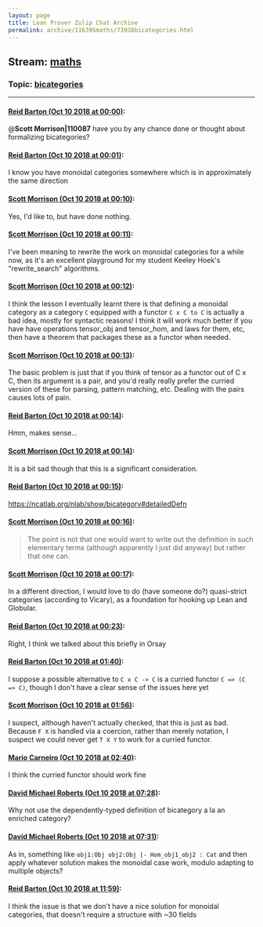 ```yaml
---
layout: page
title: Lean Prover Zulip Chat Archive 
permalink: archive/116395maths/73938bicategories.html
---
```


## Stream: [maths](index.html)
### Topic: [bicategories](73938bicategories.html)

---

#### [Reid Barton (Oct 10 2018 at 00:00)](https://leanprover.zulipchat.com/#narrow/stream/116395-maths/topic/bicategories/near/135502092):
@**Scott Morrison|110087** have you by any chance done or thought about formalizing bicategories?

#### [Reid Barton (Oct 10 2018 at 00:01)](https://leanprover.zulipchat.com/#narrow/stream/116395-maths/topic/bicategories/near/135502151):
I know you have monoidal categories somewhere which is in approximately the same direction

#### [Scott Morrison (Oct 10 2018 at 00:10)](https://leanprover.zulipchat.com/#narrow/stream/116395-maths/topic/bicategories/near/135502652):
Yes, I'd like to, but have done nothing.

#### [Scott Morrison (Oct 10 2018 at 00:11)](https://leanprover.zulipchat.com/#narrow/stream/116395-maths/topic/bicategories/near/135502667):
I've been meaning to rewrite the work on monoidal categories for a while now, as it's an excellent playground for my student Keeley Hoek's "rewrite_search" algorithms.

#### [Scott Morrison (Oct 10 2018 at 00:12)](https://leanprover.zulipchat.com/#narrow/stream/116395-maths/topic/bicategories/near/135502740):
I think the lesson I eventually learnt there is that defining a monoidal category as a category `C` equipped with a functor `C x C to C` is actually a bad idea, mostly for syntactic reasons! I think it will work much better if you have have operations tensor_obj and tensor_hom, and laws for them, etc, then have a theorem that packages these as a functor when needed.

#### [Scott Morrison (Oct 10 2018 at 00:13)](https://leanprover.zulipchat.com/#narrow/stream/116395-maths/topic/bicategories/near/135502772):
The basic problem is just that if you think of tensor as a functor out of C x C, then its argument is a pair, and you'd really really prefer the curried version of these for parsing, pattern matching, etc. Dealing with the pairs causes lots of pain.

#### [Reid Barton (Oct 10 2018 at 00:14)](https://leanprover.zulipchat.com/#narrow/stream/116395-maths/topic/bicategories/near/135502818):
Hmm, makes sense...

#### [Scott Morrison (Oct 10 2018 at 00:14)](https://leanprover.zulipchat.com/#narrow/stream/116395-maths/topic/bicategories/near/135502824):
It is a bit sad though that this is a significant consideration.

#### [Reid Barton (Oct 10 2018 at 00:15)](https://leanprover.zulipchat.com/#narrow/stream/116395-maths/topic/bicategories/near/135502843):
https://ncatlab.org/nlab/show/bicategory#detailedDefn

#### [Scott Morrison (Oct 10 2018 at 00:16)](https://leanprover.zulipchat.com/#narrow/stream/116395-maths/topic/bicategories/near/135502904):
> The point is not that one would want to write out the definition in such elementary terms (although apparently I just did anyway) but rather that one can.

#### [Scott Morrison (Oct 10 2018 at 00:17)](https://leanprover.zulipchat.com/#narrow/stream/116395-maths/topic/bicategories/near/135502923):
In a different direction, I would love to do (have someone do?) quasi-strict categories (according to Vicary), as a foundation for hooking up Lean and Globular.

#### [Reid Barton (Oct 10 2018 at 00:23)](https://leanprover.zulipchat.com/#narrow/stream/116395-maths/topic/bicategories/near/135503213):
Right, I think we talked about this briefly in Orsay

#### [Reid Barton (Oct 10 2018 at 01:40)](https://leanprover.zulipchat.com/#narrow/stream/116395-maths/topic/bicategories/near/135507318):
I suppose a possible alternative to `C x C -> C` is a curried functor `C => (C => C)`, though I don't have a clear sense of the issues here yet

#### [Scott Morrison (Oct 10 2018 at 01:56)](https://leanprover.zulipchat.com/#narrow/stream/116395-maths/topic/bicategories/near/135508059):
I suspect, although haven't actually checked, that this is just as bad. Because `F X` is handled via a coercion, rather than merely notation, I suspect we could never get `T X Y` to work for a curried functor.

#### [Mario Carneiro (Oct 10 2018 at 02:40)](https://leanprover.zulipchat.com/#narrow/stream/116395-maths/topic/bicategories/near/135510023):
I think the curried functor should work fine

#### [David Michael Roberts (Oct 10 2018 at 07:28)](https://leanprover.zulipchat.com/#narrow/stream/116395-maths/topic/bicategories/near/135520001):
Why not use the dependently-typed definition of bicategory a la an enriched category?

#### [David Michael Roberts (Oct 10 2018 at 07:31)](https://leanprover.zulipchat.com/#narrow/stream/116395-maths/topic/bicategories/near/135520083):
As in, something like `obj1:Obj obj2:Obj |- Hom_obj1_obj2 : Cat` and then apply whatever solution makes the monoidal case work, modulo adapting to multiple objects?

#### [Reid Barton (Oct 10 2018 at 11:59)](https://leanprover.zulipchat.com/#narrow/stream/116395-maths/topic/bicategories/near/135530891):
I think the issue is that we don't have a nice solution for monoidal categories, that doesn't require a structure with ~30 fields

